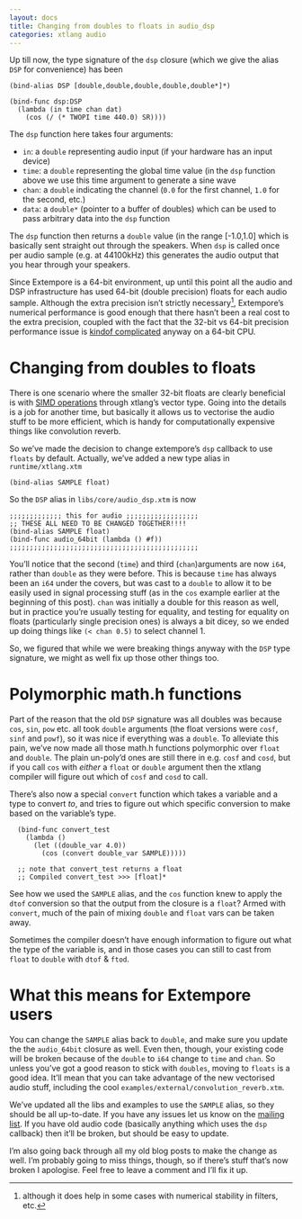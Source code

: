 ```yaml
---
layout: docs
title: Changing from doubles to floats in audio_dsp
categories: xtlang audio
---
```


Up till now, the type signature of the `dsp` closure (which we give the
alias `DSP` for convenience) has been

``` {.extempore}
(bind-alias DSP [double,double,double,double,double*]*)

(bind-func dsp:DSP
  (lambda (in time chan dat)
    (cos (/ (* TWOPI time 440.0) SR))))
```

The `dsp` function here takes four arguments:

-   `in`: a `double` representing audio input (if your hardware has an
    input device)
-   `time`: a `double` representing the global time value (in the `dsp`
    function above we use this time argument to generate a sine wave
-   `chan`: a `double` indicating the channel (`0.0` for the first
    channel, `1.0` for the second, etc.)
-   `data`: a `double*` (pointer to a buffer of doubles) which can be
    used to pass arbitrary data into the `dsp` function

The `dsp` function then returns a `double` value (in the range
\[-1.0,1.0\] which is basically sent straight out through the speakers.
When `dsp` is called once per audio sample (e.g. at 44100kHz) this
generates the audio output that you hear through your speakers.

Since Extempore is a 64-bit environment, up until this point all the
audio and DSP infrastructure has used 64-bit (double precision) floats
for each audio sample. Although the extra precision isn’t strictly
necessary[^1], Extempore’s numerical performance is good enough that
there hasn’t been a real cost to the extra precision, coupled with the
fact that the 32-bit vs 64-bit precision performance issue is [kindof
complicated](http://stackoverflow.com/questions/4584637/double-or-float-which-is-faster)
anyway on a 64-bit CPU.

# Changing from doubles to floats

There is one scenario where the smaller 32-bit floats are clearly
beneficial is with [SIMD operations](http://en.wikipedia.org/wiki/SIMD)
through xtlang’s vector type. Going into the details is a job for
another time, but basically it allows us to vectorise the audio stuff to
be more efficient, which is handy for computationally expensive things
like convolution reverb.

So we’ve made the decision to change extempore’s `dsp` callback to use
`floats` by default. Actually, we’ve added a new type alias in
`runtime/xtlang.xtm`

``` {.extempore}
(bind-alias SAMPLE float)
```

So the `DSP` alias in `libs/core/audio_dsp.xtm` is now

``` {.extempore}
;;;;;;;;;;;;; this for audio ;;;;;;;;;;;;;;;;;;
;; THESE ALL NEED TO BE CHANGED TOGETHER!!!!
(bind-alias SAMPLE float)
(bind-func audio_64bit (lambda () #f))
;;;;;;;;;;;;;;;;;;;;;;;;;;;;;;;;;;;;;;;;;;;;;;;
```

You’ll notice that the second (`time`) and third (`chan`)arguments are
now `i64`, rather than `double` as they were before. This is because
`time` has always been an `i64` under the covers, but was cast to a
`double` to allow it to be easily used in signal processing stuff (as in
the `cos` example earlier at the beginning of this post). `chan` was
initially a double for this reason as well, but in practice you’re
usually testing for equality, and testing for equality on floats
(particularly single precision ones) is always a bit dicey, so we ended
up doing things like `(< chan 0.5)` to select channel 1.

So, we figured that while we were breaking things anyway with the `DSP`
type signature, we might as well fix up those other things too.

# Polymorphic math.h functions

Part of the reason that the old `DSP` signature was all doubles was
because `cos`, `sin`, `pow` etc. all took `double` arguments (the float
versions were `cosf`, `sinf` and `powf`), so it was nice if everything
was a `double`. To alleviate this pain, we’ve now made all those math.h
functions polymorphic over `float` and `double`. The plain un-poly’d
ones are still there in e.g. `cosf` and `cosd`, but if you call `cos`
with *either* a `float` or `double` argument then the xtlang compiler
will figure out which of `cosf` and `cosd` to call.

There’s also now a special `convert` function which takes a variable and
a type to convert *to*, and tries to figure out which specific
conversion to make based on the variable’s type.

``` {.extempore}
  (bind-func convert_test
    (lambda ()
      (let ((double_var 4.0))
        (cos (convert double_var SAMPLE)))))

  ;; note that convert_test returns a float
  ;; Compiled convert_test >>> [float]*
```

See how we used the `SAMPLE` alias, and the `cos` function knew to apply
the `dtof` conversion so that the output from the closure is a `float`?
Armed with `convert`, much of the pain of mixing `double` and `float`
vars can be taken away.

Sometimes the compiler doesn’t have enough information to figure out
what the type of the variable is, and in those cases you can still to
cast from `float` to `double` with `dtof` & `ftod`.

# What this means for Extempore users

You can change the `SAMPLE` alias back to `double`, and make sure you
update the the `audio_64bit` closure as well. Even then, though, your
existing code will be broken because of the `double` to `i64` change to
`time` and `chan`. So unless you’ve got a good reason to stick with
`doubles`, moving to `floats` is a good idea. It’ll mean that you can
take advantage of the new vectorised audio stuff, including the cool
`examples/external/convolution_reverb.xtm`.

We’ve updated all the libs and examples to use the `SAMPLE` alias, so
they should be all up-to-date. If you have any issues let us know on the
[mailing list](mailto:extemporelang@googlegroups.com). If you have old
audio code (basically anything which uses the `dsp` callback) then it’ll
be broken, but should be easy to update.

I’m also going back through all my old blog posts to make the change as
well. I’m probably going to miss things, though, so if there’s stuff
that’s now broken I apologise. Feel free to leave a comment and I’ll fix
it up.

[^1]: although it does help in some cases with numerical stability in
    filters, etc.
